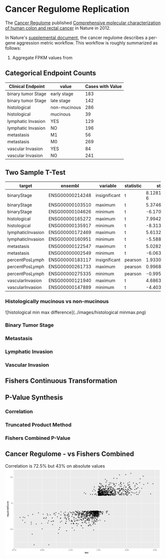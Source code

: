 # Cancer Regulome Replication
  The [Cancer Regulome](http://www.cancerregulome.org/) published [Comprehensive molecular characterization of human colon and rectal cancer](http://www.nature.com/nature/journal/v487/n7407/full/nature11252.html) in Nature in 2012.  
  
  In Nature's [supplemental document](http://www.nature.com/nature/journal/v487/n7407/extref/nature11252-s1.pdf), the cancer regulome describes a per-gene aggression metric workflow. This workflow is roughly summarized as follows:
  
  1. Aggregate FPKM values from 


## Categorical Endpoint Counts

|         Clinical Endpoint|       value|Cases with Value| 
|-----------------|------------|-----|
|      binary tumor Stage| early stage|  183|
|      binary tumor Stage|  late stage|  142|
|     histological|non-mucinous|  286|
|     histological|    mucinous|   39|
|lymphatic Invasion|         YES|  129|
|lymphatic Invasion|          NO|  196|
|       metastasis|          M1|   56|
|       metastasis|          M0|  269|
| vascular Invasion|         YES|   84|
| vascular Invasion|          NO|  241|

## Two Sample T-Test

|target           |ensembl        |variable     |statistic|statistic_value     |
|-----------------|---------------|-------------|---------|--------------------|
|binaryStage      |ENSG00000214248|insignificant|t        |8.128193027125768E-6|
|binaryStage      |ENSG00000103510|maximum      |t        |5.374607145498855   |
|binaryStage      |ENSG00000104626|minimum      |t        |-6.1701089613902305 |
|histological     |ENSG00000165272|maximum      |t        |7.994211474898419   |
|histological     |ENSG00000135917|minimum      |t        |-8.313256114358273  |
|lymphaticInvasion|ENSG00000172469|maximum      |t        |5.613226571614891   |
|lymphaticInvasion|ENSG00000160951|minimum      |t        |-5.588819496996077  |
|metastasis       |ENSG00000122547|maximum      |t        |5.02823349202346    |
|metastasis       |ENSG00000002549|minimum      |t        |-6.063847096626741  |
|percentPosLymph  |ENSG00000183117|insignificant|pearson  |1.93306326762824E-6 |
|percentPosLymph  |ENSG00000261733|maximum      |pearson  |0.9968381869512126  |
|percentPosLymph  |ENSG00000275335|minimum      |pearson  |-0.995254938533587  |
|vascularInvasion |ENSG00000121940|maximum      |t        |4.686342882379625   |
|vascularInvasion |ENSG00000147889|minimum      |t        |-4.403239861754864  |


### Histologically mucinous vs non-mucinous
![histological min max difference](../images/histological minmax.png)
### Binary Tumor Stage

### Metastasis

### Lymphatic Invasion

### Vascular Invasion



## Fishers Continuous Transformation

## P-Value Synthesis

### Correlation

### Truncated Product Method

### Fishers Combined P-Value 

## Cancer Regulome - vs Fishers Combined
 Correlation is 72.5% but 43% on absolute values
 ![gene aggression comparison](../images/insilica_v_regulome.png)
 
